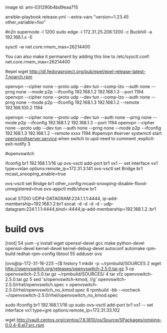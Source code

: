 image id: ami-031290b4bd9eaa715

ansible-playbook release.yml --extra-vars "version=1.23.45 other_variable=foo"

#n2n
supernode -l 1200
sudo edge -l 172.31.25.208:1200 -c Buckhill -a 192.168.1.x -E

sysctl -w net.core.rmem_max=26214400

You can also make it permanent by adding this line to /etc/sysctl.conf:
net.core.rmem_max=26214400

#epel
wget http://dl.fedoraproject.org/pub/epel/epel-release-latest-7.noarch.rpm

openvpn --cipher none --proto udp --dev tun --comp-lzo --auth none --prng none --mode p2p --ifconfig 192.168.1.2 192.168.1.3 --port 1194
openvpn --cipher none --proto udp --dev tun --comp-lzo --auth none --prng none --mode p2p --ifconfig 192.168.1.3 192.168.1.2 --remote 192.168.100.2 1194

openvpn --cipher none --proto udp --dev tun --auth none --prng none --mode p2p --ifconfig 192.168.1.2 192.168.1.3 --port 1194
openvpn --cipher none --proto udp --dev tun --auth none --prng none --mode p2p --ifconfig 192.168.1.3 192.168.1.2 --remote xxxx 1194
#openvpn
#server systemctl start openvpn@server.service
when switch to upd need to comment ;explicit-exit-notify 3

#openvswitch

ifconfig br1 192.168.1.1/16 up
ovs-vsctl add-port br1 vx1 -- set interface vx1 type=vxlan options:remote_ip=172.31.3.141
ovs-vsctl set Bridge br1 mcast_snooping_enable=true

ovs-vsctl set Bridge br1 other_config:mcast-snooping-disable-flood-unregistered=true
ovs-appctl mdb/show br1

socat STDIO UDP4-DATAGRAM:224.1.1.1:4444, ip-add-membership=192.168.1.2:br1
socat -d -d -d -d - udp-datagram:224.1.1.1:4444,bind=:4444,ip-add-membership=192.168.1.2.:br1

# build ovs

[root]
54 yum -y install wget openssl-devel gcc make python-devel openssl-devel kernel-devel kernel-debug-devel autoconf automake rpm-build redhat-rpm-config libtool
55 adduser ovs

[ovs@ip-172-31-16-225 ~]\$ history
1 mkdir -p ~/rpmbuild/SOURCES
2 wget http://openvswitch.org/releases/openvswitch-2.5.0.tar.gz
3 cp openvswitch-2.5.0.tar.gz ~/rpmbuild/SOURCES/
4 tar xfz openvswitch-2.5.0.tar.gz
5 sed 's/openvswitch-kmod, //g' openvswitch-2.5.0/rhel/openvswitch.spec > openvswitch-2.5.0/rhel/openvswitch_no_kmod.spec
6 rpmbuild -bb --nocheck ~/openvswitch-2.5.0/rhel/openvswitch_no_kmod.spec

sudo ifconfig br1 192.168.1.1/16 up
sudo ovs-vsctl add-port br1 vx1 -- set interface vx1 type=gre options:remote_ip=172.31.33.102

wget http://vault.centos.org/centos/7.6.1810/os/Source/SPackages/omping-0.0.4-6.el7.src.rpm

